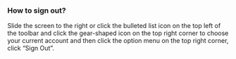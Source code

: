 ### How to sign out?
Slide the screen to the right or click the bulleted list icon on the top left of the toolbar and click the gear-shaped icon on the top right corner to choose your current account and then click the option menu on the top right corner, click “Sign Out”.
